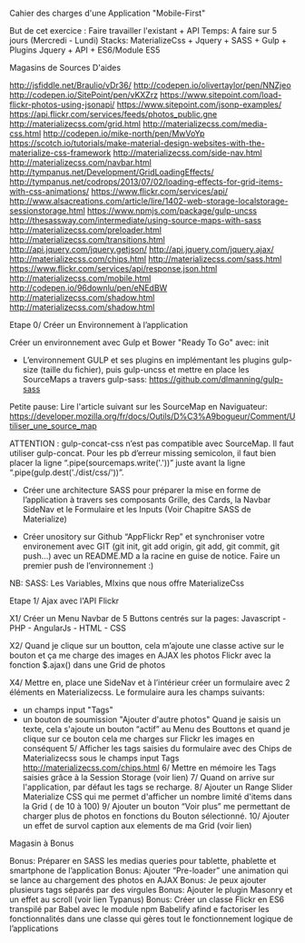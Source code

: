 Cahier des charges
d'une Application "Mobile-First"






But de cet exercice : Faire travailler l'existant + API
Temps: A faire sur 5 jours (Mercredi - Lundi)
Stacks:  MaterializeCss + Jquery + SASS + Gulp + Plugins Jquery + API + ES6/Module ES5




Magasins de Sources D'aides


http://jsfiddle.net/Braulio/vDr36/
http://codepen.io/olivertaylor/pen/NNZjeo
http://codepen.io/SitePoint/pen/vKXZrz
https://www.sitepoint.com/load-flickr-photos-using-jsonapi/
https://www.sitepoint.com/jsonp-examples/
https://api.flickr.com/services/feeds/photos_public.gne
http://materializecss.com/grid.html
http://materializecss.com/media-css.html
http://codepen.io/mike-north/pen/MwVoYp
https://scotch.io/tutorials/make-material-design-websites-with-the-materialize-css-framework
http://materializecss.com/side-nav.html
http://materializecss.com/navbar.html
http://tympanus.net/Development/GridLoadingEffects/
http://tympanus.net/codrops/2013/07/02/loading-effects-for-grid-items-with-css-animations/
https://www.flickr.com/services/api/
http://www.alsacreations.com/article/lire/1402-web-storage-localstorage-sessionstorage.html
https://www.npmjs.com/package/gulp-uncss
http://thesassway.com/intermediate/using-source-maps-with-sass
http://materializecss.com/preloader.html
http://materializecss.com/transitions.html
http://api.jquery.com/jquery.getjson/
http://api.jquery.com/jquery.ajax/
http://materializecss.com/chips.html
http://materializecss.com/sass.html
https://www.flickr.com/services/api/response.json.html
http://materializecss.com/mobile.html
http://codepen.io/96downlu/pen/eNEdBW
http://materializecss.com/shadow.html
http://materializecss.com/shadow.html

Etape 0/ Créer un Environnement à l’application


 Créer un environnement avec Gulp et Bower  "Ready To Go" avec: init


+ L’environnement GULP et ses plugins en implémentant les plugins gulp-size (taille du fichier), puis gulp-uncss  et mettre en place les SourceMaps a travers gulp-sass: https://github.com/dlmanning/gulp-sass


Petite pause: Lire l'article suivant sur les SourceMap en Naviguateur: https://developer.mozilla.org/fr/docs/Outils/D%C3%A9bogueur/Comment/Utiliser_une_source_map


ATTENTION : gulp-concat-css n’est pas compatible avec SourceMap. Il faut utiliser gulp-concat. Pour les pb d’erreur missing semicolon, il faut bien placer la ligne “.pipe(sourcemaps.write('.'))” juste avant la ligne “.pipe(gulp.dest('./dist/css/'))”.


+ Créer une architecture SASS pour préparer la mise en forme de l’application à travers ses composants Grille, des Cards, la Navbar SideNav et le Formulaire et les Inputs (Voir Chapitre SASS de Materialize)


+ Créer unository sur Github “AppFlickr Rep” et synchroniser votre environement avec GIT (git init, git add origin, git add, git commit, git push...) avec un README.MD a la racine en guise de notice. Faire un premier push de l’environnement :)






NB: SASS: Les Variables, MIxins que nous offre MaterializeCss

Etape 1/ Ajax avec l'API Flickr




X1/ Créer un Menu Navbar de 5 Buttons centrés sur la pages: Javascript - PHP - AngularJs - HTML - CSS


X2/ Quand je clique sur un boutton, cela m’ajoute une classe active sur le bouton et ça me charge des images en AJAX les photos Flickr avec la fonction $.ajax()  dans une Grid de photos


X4/ Mettre en, place une SideNav et à l’intérieur créer un formulaire avec 2 éléments en Materializecss. Le formulaire aura les champs suivants:


 + un champs input "Tags"
+ un bouton de soumission "Ajouter d'autre photos"
Quand je saisis un texte, cela s'ajoute un bouton “actif” au Menu des Bouttons et quand je clique sur ce bouton cela me charges sur Flickr les images en conséquent
5/ Afficher les tags saisies du formulaire avec des Chips de Materializecss sous le champs input Tags http://materializecss.com/chips.html
6/ Mettre en mémoire les Tags saisies grâce à la Session Storage  (voir lien)
7/ Quand on arrive sur l'application, par défaut les tags se recharge.
8/ Ajouter un Range Slider Materialize CSS qui me permet d'afficher un nombre limité d'items dans la Grid ( de 10 à 100)
9/ Ajouter un bouton “Voir plus” me permettant de charger plus de photos en fonctions du Bouton sélectionné.
10/ Ajouter un effet de survol caption aux elements de ma Grid (voir lien)










Magasin à Bonus


Bonus: Préparer en SASS les medias queries pour tablette, phablette et smartphone de l’application
Bonus: Ajouter “Pre-loader” une animation qui se lance au chargement des photos en AJAX
Bonus: Je peux ajouter plusieurs tags séparés par des virgules
Bonus: Ajouter le plugin Masonry et un effet au scroll  (voir lien Typanus)
Bonus: Créer un classe Flickr en ES6 transpilé par Babel avec le module npm Babelify afind e factoriser les fonctionnalités dans une classe qui gères tout le fonctionnement  logique de l’applications
